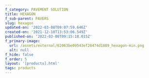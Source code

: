 ```yaml
---
f_category: PAVEMENT SOLUTION
title: HEXAGON
f_sub-parent: PAVERS
slug: hexagon
updated-on: '2022-03-08T09:07:59.646Z'
created-on: '2021-12-18T13:53:06.549Z'
published-on: '2022-03-08T09:15:18.015Z'
f_primary-image:
  url: /assets/external/62063be09543ef26474d1889_hexagon-min.png
  alt: null
f_hide: false
f_order: 5
layout: '[products].html'
tags: products
---
```



